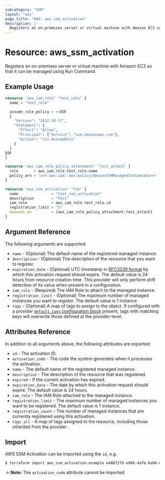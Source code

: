 ```yaml
---
subcategory: "SSM"
layout: "aws"
page_title: "AWS: aws_ssm_activation"
description: |-
  Registers an on-premises server or virtual machine with Amazon EC2 so that it can be managed using Run Command.
---
```


# Resource: aws_ssm_activation

Registers an on-premises server or virtual machine with Amazon EC2 so that it can be managed using Run Command.

## Example Usage

```terraform
resource "aws_iam_role" "test_role" {
  name = "test_role"

  assume_role_policy = <<EOF
  {
    "Version": "2012-10-17",
    "Statement": {
      "Effect": "Allow",
      "Principal": {"Service": "ssm.amazonaws.com"},
      "Action": "sts:AssumeRole"
    }
  }
EOF
}

resource "aws_iam_role_policy_attachment" "test_attach" {
  role       = aws_iam_role.test_role.name
  policy_arn = "arn:aws:iam::aws:policy/AmazonSSMManagedInstanceCore"
}

resource "aws_ssm_activation" "foo" {
  name               = "test_ssm_activation"
  description        = "Test"
  iam_role           = aws_iam_role.test_role.id
  registration_limit = "5"
  depends_on         = [aws_iam_role_policy_attachment.test_attach]
}
```

## Argument Reference

The following arguments are supported:

* `name` - (Optional) The default name of the registered managed instance.
* `description` - (Optional) The description of the resource that you want to register.
* `expiration_date` - (Optional) UTC timestamp in [RFC3339 format](https://tools.ietf.org/html/rfc3339#section-5.8) by which this activation request should expire. The default value is 24 hours from resource creation time. This provider will only perform drift detection of its value when present in a configuration.
* `iam_role` - (Required) The IAM Role to attach to the managed instance.
* `registration_limit` - (Optional) The maximum number of managed instances you want to register. The default value is 1 instance.
* `tags` - (Optional) A map of tags to assign to the object. If configured with a provider [`default_tags` configuration block](/docs/providers/aws/index.html#default_tags-configuration-block) present, tags with matching keys will overwrite those defined at the provider-level.

## Attributes Reference

In addition to all arguments above, the following attributes are exported:

* `id` - The activation ID.
* `activation_code` - The code the system generates when it processes the activation.
* `name` - The default name of the registered managed instance.
* `description` - The description of the resource that was registered.
* `expired` - If the current activation has expired.
* `expiration_date` - The date by which this activation request should expire. The default value is 24 hours.
* `iam_role` - The IAM Role attached to the managed instance.
* `registration_limit` - The maximum number of managed instances you want to be registered. The default value is 1 instance.
* `registration_count` - The number of managed instances that are currently registered using this activation.
* `tags_all` - A map of tags assigned to the resource, including those inherited from the provider .

## Import

AWS SSM Activation can be imported using the `id`, e.g.

```sh
$ terraform import aws_ssm_activation.example e488f2f6-e686-4afb-8a04-ef6dfEXAMPLE
```

-> **Note:** The `activation_code` attribute cannot be imported.
